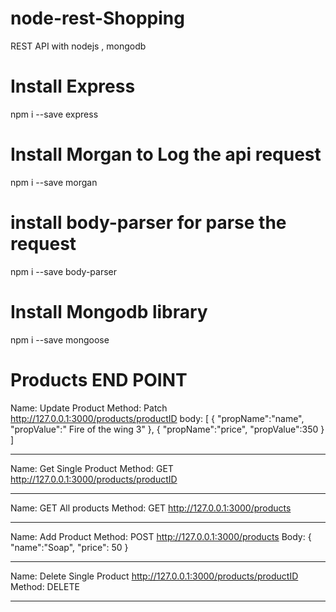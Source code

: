 # node-rest-Shopping
REST API  with nodejs , mongodb


# Install Express 

npm i --save express

# Install Morgan to Log the api request

 npm i --save morgan

 # install body-parser for parse the request 

  npm i --save body-parser

  # Install Mongodb library 

  npm i --save mongoose


  # Products END POINT
  Name: Update Product
  Method: Patch
  http://127.0.0.1:3000/products/productID
   body:
   [
       {
	    "propName":"name",
	    "propValue":" Fire of the wing 3"
      },
      {
	    "propName":"price",
	    "propValue":350
     }
   ]
******************************************
  Name: Get Single Product
  Method: GET
  http://127.0.0.1:3000/products/productID
  
  ***************************************
  Name: GET All products
  Method: GET
  http://127.0.0.1:3000/products

****************************************
  Name: Add Product
  Method: POST
  http://127.0.0.1:3000/products
    Body:
    {
        "name":"Soap",
        "price": 50
    }
***************************************
Name: Delete Single Product
http://127.0.0.1:3000/products/productID
Method: DELETE
***************************************
